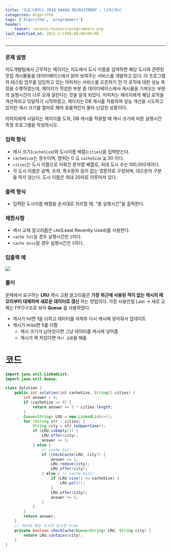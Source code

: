 ```yaml
---
title: '프로그래머스 2018 KAKAO RECRUITMENT - [1차]캐시'
categories: Algorithm
tags: ['Algorithm', 'programmers']
header:
    teaser: /assets/teasers/programmers.png
last_modified_at: 2022-2-5T00:00:00+09:00
---
```

- - -

### 문제 설명

지도개발팀에서 근무하는 제이지는 지도에서 도시 이름을 검색하면 해당 도시와 관련된 맛집 게시물들을 데이터베이스에서 읽어 보여주는 서비스를 개발하고 있다.
이 프로그램의 테스팅 업무를 담당하고 있는 어피치는 서비스를 오픈하기 전 각 로직에 대한 성능 측정을 수행하였는데, 제이지가 작성한 부분 중 데이터베이스에서 게시물을 가져오는 부분의 실행시간이 너무 오래 걸린다는 것을 알게 되었다.
어피치는 제이지에게 해당 로직을 개선하라고 닦달하기 시작하였고, 제이지는 DB 캐시를 적용하여 성능 개선을 시도하고 있지만 캐시 크기를 얼마로 해야 효율적인지 몰라 난감한 상황이다.

어피치에게 시달리는 제이지를 도와, DB 캐시를 적용할 때 캐시 크기에 따른 실행시간 측정 프로그램을 작성하시오.

### 입력 형식
* 캐시 크기(`cacheSize`)와 도시이름 배열(`cities`)을 입력받는다.
* `cacheSize`는 정수이며, 범위는 0 ≦ `cacheSize` ≦ 30 이다.
* `cities`는 도시 이름으로 이뤄진 문자열 배열로, 최대 도시 수는 100,000개이다.
* 각 도시 이름은 공백, 숫자, 특수문자 등이 없는 영문자로 구성되며, 대소문자 구분을 하지 않는다. 도시 이름은 최대 20자로 이루어져 있다.

### 출력 형식
* 입력된 도시이름 배열을 순서대로 처리할 때, "총 실행시간"을 출력한다.

### 제한사항
* 캐시 교체 알고리즘은 `LRU`(Least Recently Used)를 사용한다.
* `cache hit`일 경우 실행시간은 `1`이다.
* `cache miss`일 경우 실행시간은 `5`이다.

### 입출력 예
<img src="https://user-images.githubusercontent.com/63226023/152626198-05c7d28f-2480-4a3b-945d-c974c35638d4.png">

### 풀이
문제에서 요구하는 __LRU__ 캐시 교환 알고리즘은 __가장 최근에 사용된 적이 없는 캐시의 메모리부터 대체하며 새로운 데이터로 갱신__ 하는 방법이다. 가장 사용안됨 Last -> 새로 교체는 FIFO구조로 보아 __Queue__ 를 사용하였다. 

- 캐시가 hit면 1을 더하고 데이터를 삭제후 다시 캐시에 넣어줘서 업데이트
- 캐시가 miss면 5를 더함
    - 캐시 크기가 남아있다면 그냥 데이터를 캐시에 넣어줌
    - 캐시가 꽉 차있다면 `캐시 교환`을 해줌

# 코드

```java
import java.util.LinkedList;
import java.util.Queue;

class Solution {
    public int solution(int cacheSize, String[] cities) {
        int answer = 0;
        if (cacheSize == 0) {
            return answer += 5 * cities.length;
        }
        Queue<String> LRU = new LinkedList<>();
        for (String str : cities) {
            String city = str.toUpperCase();
            if (LRU.isEmpty()) {
                LRU.offer(city);
                answer += 5;
            } else {
                // cache hit!
                if (checkCache(LRU, city)) {
                    answer += 1;
                    LRU.remove(city);
                    LRU.offer(city);
                } else { // cache miss!
                    if (LRU.size() == cacheSize) {
                        LRU.poll();
                    }
                    LRU.offer(city);
                    answer += 5;
                }
            }
        }
        return answer;
    }
    // 캐쉬에 해당 도시가 있으면 true
    private boolean checkCache(Queue<String> LRU, String city) {
        return LRU.contains(city);
    }
}
```

